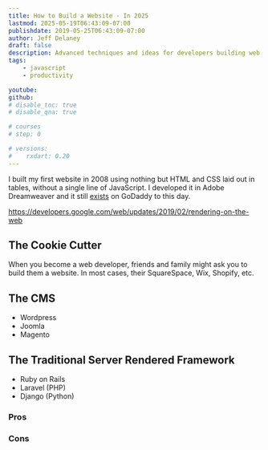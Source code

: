 ```yaml
---
title: How to Build a Website - In 2025
lastmod: 2025-05-19T06:43:09-07:00
publishdate: 2019-05-25T06:43:09-07:00
author: Jeff Delaney
draft: false
description: Advanced techniques and ideas for developers building web applications 
tags: 
    - javascript
    - productivity

youtube: 
github: 
# disable_toc: true
# disable_qna: true

# courses
# step: 0

# versions:
#    rxdart: 0.20
---
```




I built my first website in 2008 using nothing but HTML and CSS laid out in tables, without a single line of JavaScript. I developed it in Adobe Dreamweaver and it still [exists](http://junglesupplyco.com) on GoDaddy to this day. 

https://developers.google.com/web/updates/2019/02/rendering-on-the-web


## The Cookie Cutter

When you become a web developer, friends and family might ask you to build them a website. In most cases, their SquareSpace, Wix, Shopify, etc. 

## The CMS

- Wordpress
- Joomla
- Magento

## The Traditional Server Rendered Framework


- Ruby on Rails
- Laravel (PHP)
- Django (Python)

### Pros

### Cons




